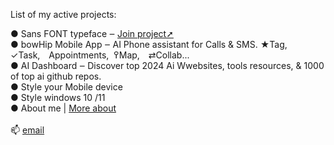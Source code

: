 

List of my active projects:<br>

 ● <a style="text-decoration: none" href="https://github.com/qp5/FONT">Sans FONT typeface</a> ‒ <a href="mailto: support@bowhip.org">Join project➚</a><br>
 ● <a style="text-decoration: none" href="https://github.com/qp5/bowHip_app">bowHip Mobile App</a> ‒ AI Phone assistant for Calls & SMS. ★Tag, ✓Task, Appointments,  ߉Map, ⇄Collab...<br>
 ● <a style="text-decoration: none" href="https://github.com/qp5/map-of-AI-landscape">AI Dashboard</a> ‒ Discover top 2024 Ai Wwebsites, tools resources, & 1000 of top ai github repos.<br>
 ● <a style="text-decoration: none" target="_blank" href="https://codepen.io/qp5/full/WNGbLBy">Style your Mobile device</a><span style="padding-top: i9px"></span><br>
 ● <a style="text-decoration: none" target="_blank" href="https://codepen.io/qp5/project/full/ZmBrJo">Style windows 10 /11 </a><br>
 ● <a style="text-decoration: none" target="_blank" href="https://github.com/qp5/About-me/blob/main/README.md">About me</a> | <a target="_blank" href="https://bowhip.org/about">More about</a><br>
<br>
📫  <a href="mailto: support@bowhip.org">email</a>

